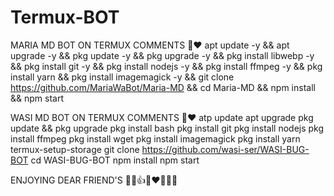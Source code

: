 # Termux-BOT



MARIA MD BOT ON TERMUX COMMENTS 👑❤️
apt update -y && apt upgrade -y && pkg update -y && pkg upgrade -y && pkg install libwebp -y && pkg install git -y && pkg install nodejs -y && pkg install ffmpeg -y && pkg install yarn && pkg install imagemagick -y && git clone https://github.com/MariaWaBot/Maria-MD && cd Maria-MD && npm install && npm start

WASI  MD BOT ON TERMUX COMMENTS 👑❤️
atp update apt upgrade pkg update && pkg upgrade pkg install bash pkg install git pkg install nodejs pkg install ffmpeg pkg install wget pkg install imagemagick pkg install yarn termux-setup-storage git clone https://github.com/wasi-ser/WASI-BUG-BOT  cd WASI-BUG-BOT npm install npm start

ENJOYING DEAR FRIEND'S 👻🥀👍👑❤️🎀🤝🎊
